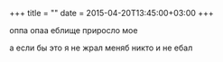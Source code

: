 +++
title = ""
date = 2015-04-20T13:45:00+03:00
+++

оппа опаа еблище приросло мое


а если бы это я не жрал меняб никто и не ебал


